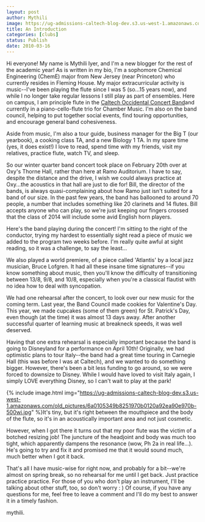 ```yaml
---
layout: post
author: Mythili
image: https://ug-admissions-caltech-blog-dev.s3.us-west-1.amazonaws.com/old_pictures/6a0105349b8251970b0120a92e94b4970b-500wi.jpg
title: An Introduction
categories: [clubs]
status: Publish
date: 2010-03-16
---
```


Hi everyone!
My name is Mythili Iyer, and I'm a new blogger for the rest of the academic year! As is written in my bio, I'm a sophomore Chemical Engineering (ChemE) major from New Jersey (near Princeton) who currently resides in Fleming House. My major extracurricular activity is music--I've been playing the flute since I was 5 (so...15 years now), and while I no longer take regular lessons I still play as part of ensembles. Here on campus, I am principle flute in the <a href="https://bands.caltech.edu" target="_blank" title="The Band webpage!">Caltech Occidental Concert Band</a>and currently in a piano-cello-flute trio for Chamber Music. I'm also on the band council, helping to put together social events, find touring opportunities, and encourage general band cohesiveness.

Aside from music, I'm also a tour guide, business manager for the Big T (our yearbook), a cooking class TA, and a new Biology 1 TA. In my spare time (yes, it does exist!) I love to read, spend time with my friends, visit my relatives, practice flute, watch TV, and sleep.

So our winter quarter band concert took place on February 20th over at Oxy's Thorne Hall, rather than here at Ramo Auditorium. I have to say, despite the distance and the drive, I wish we could always practice at Oxy...the acoustics in that hall are just to die for! Bill, the director of the bands, is always quasi-complaining about how Ramo just isn't suited for a band of our size. In the past few years, the band has ballooned to around 70 people, a number that includes something like 20 clarinets and 14 flutes. Bill accepts anyone who can play, so we're just keeping our fingers crossed that the class of 2014 will include some avid English horn players.

Here's the band playing during the concert! I'm sitting to the right of the conductor, trying my hardest to essentially sight read a piece of music we added to the program two weeks before. I'm really quite awful at sight reading, so it was a challenge, to say the least...

We also played a world premiere, of a piece called 'Atlantis' by a local jazz musician, Bruce Lofgren. It had all these insane time signatures--if you know something about music, then you'll know the difficulty of transitioning between 13/8, 9/8, and 10/8, especially when you're a classical flautist with no idea how to deal with syncopation.

We had one rehearsal after the concert, to look over our new music for the coming term. Last year, the Band Council made cookies for Valentine's Day. This year, we made cupcakes (some of them green) for St. Patrick's Day, even though (at the time) it was almost 13 days away. After another successful quarter of learning music at breakneck speeds, it was well deserved.

Having that one extra rehearsal is especially important because the band is going to Disneyland for a performance on April 10th! Originally, we had optimistic plans to tour Italy--the band had a great time touring in Carnegie Hall (this was before I was at Caltech), and we wanted to do something bigger. However, there's been a bit less funding to go around, so we were forced to downsize to Disney. While I would have loved to visit Italy again, I simply LOVE everything Disney, so I can't wait to play at the park!

{% include image.html img="https://ug-admissions-caltech-blog-dev.s3.us-west-1.amazonaws.com/old_pictures/6a0105349b8251970b0120a92ea90e970b-500wi.jpg" %}It's tiny, but it's right between the mouthpiece and the body of the flute, so it's in an acoustically important area and not just cosmetic.

However, when I got there it turns out that my poor flute was the victim of a botched resizing job! The juncture of the headjoint and body was much too tight, which apparently dampens the resonance (wow, Ph 2a in real life...). He's going to try and fix it and promised me that it would sound much, much better when I got it back.

That's all I have music-wise for right now, and probably for a bit--we're almost on spring break, so no rehearsal for me until I get back. Just practice practice practice. For those of you who don't play an instrument, I'll be talking about other stuff, too, so don't worry : )
Of course, if you have any questions for me, feel free to leave a comment and I'll do my best to answer it in a timely fashion.

mythili.

